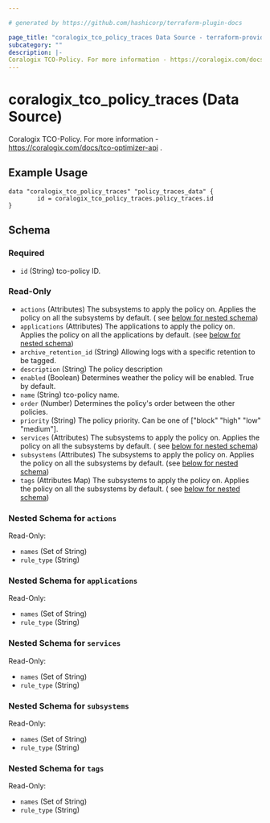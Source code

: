 ```yaml
---

# generated by https://github.com/hashicorp/terraform-plugin-docs

page_title: "coralogix_tco_policy_traces Data Source - terraform-provider-coralogix"
subcategory: ""
description: |-
Coralogix TCO-Policy. For more information - https://coralogix.com/docs/tco-optimizer-api .
---
```


# coralogix_tco_policy_traces (Data Source)

Coralogix TCO-Policy. For more information - https://coralogix.com/docs/tco-optimizer-api .

## Example Usage

```hcl
data "coralogix_tco_policy_traces" "policy_traces_data" {
		id = coralogix_tco_policy_traces.policy_traces.id
}
```

<!-- schema generated by tfplugindocs -->

## Schema

### Required

- `id` (String) tco-policy ID.

### Read-Only

- `actions` (Attributes) The subsystems to apply the policy on. Applies the policy on all the subsystems by default. (
  see [below for nested schema](#nestedatt--actions))
- `applications` (Attributes) The applications to apply the policy on. Applies the policy on all the applications by
  default. (see [below for nested schema](#nestedatt--applications))
- `archive_retention_id` (String) Allowing logs with a specific retention to be tagged.
- `description` (String) The policy description
- `enabled` (Boolean) Determines weather the policy will be enabled. True by default.
- `name` (String) tco-policy name.
- `order` (Number) Determines the policy's order between the other policies.
- `priority` (String) The policy priority. Can be one of ["block" "high" "low" "medium"].
- `services` (Attributes) The subsystems to apply the policy on. Applies the policy on all the subsystems by default. (
  see [below for nested schema](#nestedatt--services))
- `subsystems` (Attributes) The subsystems to apply the policy on. Applies the policy on all the subsystems by
  default. (see [below for nested schema](#nestedatt--subsystems))
- `tags` (Attributes Map) The subsystems to apply the policy on. Applies the policy on all the subsystems by default. (
  see [below for nested schema](#nestedatt--tags))

<a id="nestedatt--actions"></a>

### Nested Schema for `actions`

Read-Only:

- `names` (Set of String)
- `rule_type` (String)

<a id="nestedatt--applications"></a>

### Nested Schema for `applications`

Read-Only:

- `names` (Set of String)
- `rule_type` (String)

<a id="nestedatt--services"></a>

### Nested Schema for `services`

Read-Only:

- `names` (Set of String)
- `rule_type` (String)

<a id="nestedatt--subsystems"></a>

### Nested Schema for `subsystems`

Read-Only:

- `names` (Set of String)
- `rule_type` (String)

<a id="nestedatt--tags"></a>

### Nested Schema for `tags`

Read-Only:

- `names` (Set of String)
- `rule_type` (String)


